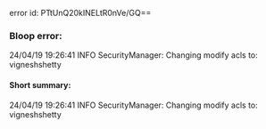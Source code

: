 error id: PTtUnQ20kINELtR0nVe/GQ==
### Bloop error:

24/04/19 19:26:41 INFO SecurityManager: Changing modify acls to: vigneshshetty
#### Short summary: 

24/04/19 19:26:41 INFO SecurityManager: Changing modify acls to: vigneshshetty